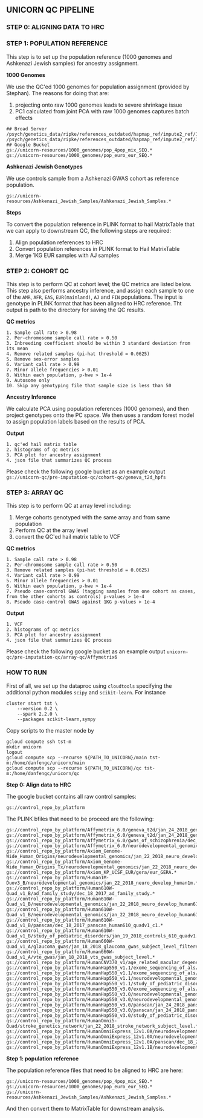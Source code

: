 ## UNICORN QC PIPELINE

### STEP 0: ALIGNING DATA TO HRC 

### STEP 1: POPULATION REFERENCE 

This step is to set up the population reference (1000 genomes and Ashkenazi Jewish samples) for ancestry assignment. 

**1000 Genomes** 

We use the QC'ed 1000 genomes for population assignment (provided by Stephan). The reasons for doing that are: 

1. projecting onto raw 1000 genomes leads to severe shrinkage issue 
2. PC1 calculated from joint PCA with raw 1000 genomes captures batch effects

```
## Broad Server
/psych/genetics_data/ripke/references_outdated/hapmap_ref/impute2_ref/1KG_Aug12/ALL_1000G_phase1integrated_v3_impute_macGT1/4pops/qc/pop_4pop_mix_SEQ.*
/psych/genetics_data/ripke/references_outdated/hapmap_ref/impute2_ref/1KG_Aug12/ALL_1000G_phase1integrated_v3_impute_macGT1/4pops/qc/pop_euro_eur_SEQ.*
## Google Bucket
gs://unicorn-resources/1000_genomes/pop_4pop_mix_SEQ.*
gs://unicorn-resources/1000_genomes/pop_euro_eur_SEQ.*
```

**Ashkenazi Jewish Genotypes**

We use controls sample from a Ashkenazi GWAS cohort as reference population.

```
gs://unicorn-resources/Ashkenazi_Jewish_Samples/Ashkenazi_Jewish_Samples.*

```

**Steps**

To convert the population reference in PLINK format to hail MatrixTable that we can apply to downstream QC, the following steps are required: 

1. Align population references to HRC
2. Convert population references in PLINK format to Hail MatrixTable
3. Merge 1KG EUR samples with AJ samples 

### STEP 2: COHORT QC 

This step is to perform QC at cohort level; the QC metrics are listed below. This step also performs ancestry inference, and assign each sample to one of the `AMR`, `AFR`, `EAS`, `EUR(mainland)`, `AJ` and `FIN` populations. The input is genotype in PLINK format that has been aligned to HRC reference. Tht output is path to the directory for saving the QC results.

**QC metrics**

```
1. Sample call rate > 0.98
2. Per-chromosome sample call rate > 0.50
3. Inbreeding coefficient should be within 3 standard deviation from its mean 
4. Remove related samples (pi-hat threshold = 0.0625)
5. Remove sex-error samples
6. Variant call rate > 0.99
7. Minor allele frequencies > 0.01
8. Within each population, p-hwe > 1e-4
9. Autosome only
10. Skip any genotyping file that sample size is less than 50
```

**Ancestry Inference**

We calculate PCA using population references (1000 genomes), and then project genotypes onto the PC space. We then uses a random forest model to assign population labels based on the results of PCA. 

**Output**

```
1. qc'ed hail matrix table 
2. histograms of qc metrics
3. PCA plot for ancestry assignment 
4. json file that summarizes QC process
```
Please check the following google bucket as an example output `gs://unicorn-qc/pre-imputation-qc/cohort-qc/geneva_t2d_hpfs`

### STEP 3: ARRAY QC

This step is to perform QC at array level including: 

1. Merge cohorts genotyped with the same array and from same population
2. Perform QC at the array level
3. convert the QC'ed hail matrix table to VCF

**QC metrics**

```
1. Sample call rate > 0.98
2. Per-chromosome sample call rate > 0.50
3. Remove related samples (pi-hat threshold = 0.0625)
4. Variant call rate > 0.99
5. Minor allele frequencies > 0.01
6. Within each population, p-hwe > 1e-4
7. Pseudo case-control GWAS (tagging samples from one cohort as cases, from the other cohorts as controls) p-values > 1e-4 
8. Pseudo case-control GWAS against 1KG p-values > 1e-4
```

**Output**

```
1. VCF 
2. histograms of qc metrics
3. PCA plot for ancestry assignment 
4. json file that summarizes QC process
```

Please check the following google bucket as an example output `unicorn-qc/pre-imputation-qc/array-qc/Affymetrix6`

### HOW TO RUN

First of all, we set up the dataproc using `cloudtools` specifying the additional python modules `scipy` and `scikit-learn`. For instance

```
cluster start tst \
    --version 0.2 \
    --spark 2.2.0 \
    --packages scikit-learn,sympy
```

Copy scripts to the master node by

```
gcloud compute ssh tst-m 
mkdir unicorn
logout
gcloud compute scp --recurse ${PATH_TO_UNICORN}/main tst-m:/home/danfengc/unicorn/main
gcloud compute scp --recurse ${PATH_TO_UNICORN}/qc tst-m:/home/danfengc/unicorn/qc
```

**Step 0: Align data to HRC**

The google bucket contains all raw control samples: 

```
gs://control_repo_by_platform
```

The PLINK bfiles that need to be proceed are the following: 

```
gs://control_repo_by_platform/Affymetrix_6.0/geneva_t2d/jan_24_2018_geneva_t2d_hpfs_zeroed_out.updated.*
gs://control_repo_by_platform/Affymetrix_6.0/geneva_t2d/jan_24_2018_geneva_t2d_nhs_zeroed_out.updated.*
gs://control_repo_by_platform/Affymetrix_6.0/gwas_of_schizophrenia/dec_14_2017_gwas_of_schizophrenia_european_filtered.*
gs://control_repo_by_platform/Affymetrix_6.0/neurodevelopmental_genomics/jan_22_2018_neuro_develop_affy6.0.*
gs://control_repo_by_platform/Axiom_Genome-Wide_Human_Origins/neurodevelopmental_genomics/jan_22_2018_neuro_develop_axiom.*
gs://control_repo_by_platform/Axiom_Genome-Wide_Human_Origins_Tx/neurodevelopmental_genomics/jan_22_2018_neuro_develop_axiom_Tx.*
gs://control_repo_by_platform/Axiom_KP_UCSF_EUR/gera/eur_GERA.*
gs://control_repo_by_platform/Human1M-Duov3_B/neurodevelopmental_genomics/jan_22_2018_neuro_develop_human1m.*
gs://control_repo_by_platform/Human610W-Quad_v1_B/ad_family_study/dec_18_2017_ad_family_study.*
gs://control_repo_by_platform/Human610W-Quad_v1_B/neurodevelopmental_genomics/jan_22_2018_neuro_develop_human610_quadv1_version1.*
gs://control_repo_by_platform/Human610W-Quad_v1_B/neurodevelopmental_genomics/jan_22_2018_neuro_develop_human610_quadv1_version2.*
gs://control_repo_by_platform/Human610W-Quad_v1_B/panscan/dec_18_2017_panscan_human610_quadv1_c1.*
gs://control_repo_by_platform/Human610W-Quad_v1_B/study_of_pediatric_disorders/jan_19_2018_controls_610_quadv1.*
gs://control_repo_by_platform/Human660W-Quad_v1_A/glaucoma_gwas/jan_18_2018_glaucoma_gwas_subject_level_filtered.*
gs://control_repo_by_platform/Human660W-Quad_v1_A/vte_gwas/jan_18_2018_vts_gwas_subject_level.*
gs://control_repo_by_platform/HumanCNV370_v1/age_related_macular_degeneration/jan_22_2018_amd_mmap_cohort.*
gs://control_repo_by_platform/HumanHap550_v1.1/exome_sequencing_of_als/jan_17_2018_als_exome_seq_v1_controls_550.*
gs://control_repo_by_platform/HumanHap550_v1.1/exome_sequencing_of_als/jan_17_2018_als_exome_seq_v2_italian_550v1.*
gs://control_repo_by_platform/HumanHap550_v1.1/neurodevelopmental_genomics/jan_22_2018_neuro_develop_humanhap550_v1.*
gs://control_repo_by_platform/HumanHap550_v1.1/study_of_pediatric_disorders/jan_19_2018_controls_bdchp_1x10_550.*
gs://control_repo_by_platform/HumanHap550_v3.0/exome_sequencing_of_als/jan_17_2018_als_exome_seq_v2_controls_us_550v3.*
gs://control_repo_by_platform/HumanHap550_v3.0/neurodevelopmental_genomics/jan_22_2018_neuro_develop_human550_v3_version1.*
gs://control_repo_by_platform/HumanHap550_v3.0/neurodevelopmental_genomics/jan_22_2018_neuro_develop_human550_v3_version2.*
gs://control_repo_by_platform/HumanHap550_v3.0/panscan/jan_24_2018_panscan_human550v3_c1.case.control.*
gs://control_repo_by_platform/HumanHap550_v3.0/panscan/jan_24_2018_panscan_human550v3_c1.cohort.*
gs://control_repo_by_platform/HumanHap550_v3.0/study_of_pediatric_disorders/jan_19_2018_controls_550v3.*
gs://control_repo_by_platform/HumanOmni5-Quad/stroke_genetics_network/jan_22_2018_stroke_network_subject_level.*
gs://control_repo_by_platform/HumanOmniExpress_12v1.0A/neurodevelopmental_genomics/jan_22_2018_humanOmniExpress_12v1a_version1.*
gs://control_repo_by_platform/HumanOmniExpress_12v1.0A/neurodevelopmental_genomics/jan_22_2018_humanOmniExpress_12v1a_version2.*
gs://control_repo_by_platform/HumanOmniExpress_12v1.0A/panscan/dec_18_2017_panscan_human_omni_express12.*
gs://control_repo_by_platform/HumanOmniExpress_12v1.1B/neurodevelopmental_genomics/jan_22_2018_humanOmniExpress_12v1b.* 
```

**Step 1: population reference**

The population reference files that need to be aligned to HRC are here: 

```
gs://unicorn-resources/1000_genomes/pop_4pop_mix_SEQ.*
gs://unicorn-resources/1000_genomes/pop_euro_eur_SEQ.*
gs://unicorn-resources/Ashkenazi_Jewish_Samples/Ashkenazi_Jewish_Samples.*
```

And then convert them to MatrixTable for downstream analysis. 

